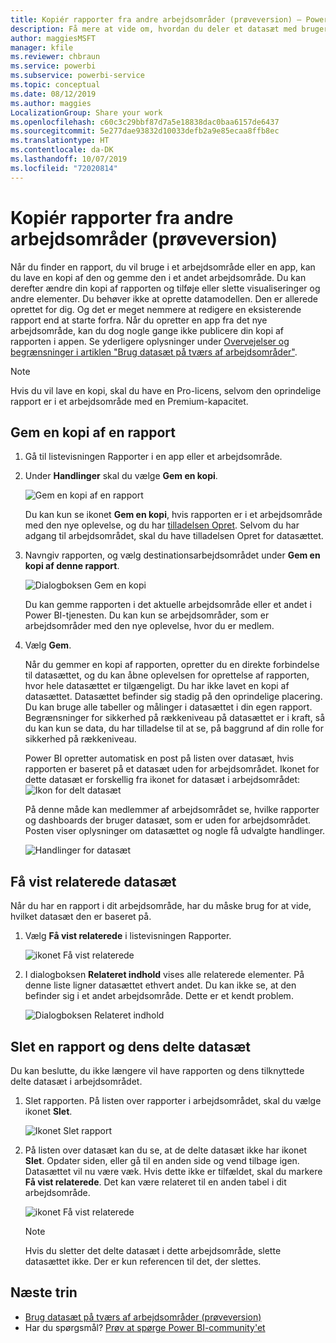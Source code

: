 ```yaml
---
title: Kopiér rapporter fra andre arbejdsområder (prøveversion) – Power BI
description: Få mere at vide om, hvordan du deler et datasæt med brugere på tværs af organisationen. De kan derefter oprette rapporter baseret på dit datasæt i deres egne arbejdsområder.
author: maggiesMSFT
manager: kfile
ms.reviewer: chbraun
ms.service: powerbi
ms.subservice: powerbi-service
ms.topic: conceptual
ms.date: 08/12/2019
ms.author: maggies
LocalizationGroup: Share your work
ms.openlocfilehash: c60c3c29bbf87d7a5e18838dac0baa6157de6437
ms.sourcegitcommit: 5e277dae93832d10033defb2a9e85ecaa8ffb8ec
ms.translationtype: HT
ms.contentlocale: da-DK
ms.lasthandoff: 10/07/2019
ms.locfileid: "72020814"
---
```

# <a name="copy-reports-from-other-workspaces-preview"></a>Kopiér rapporter fra andre arbejdsområder (prøveversion)

Når du finder en rapport, du vil bruge i et arbejdsområde eller en app, kan du lave en kopi af den og gemme den i et andet arbejdsområde. Du kan derefter ændre din kopi af rapporten og tilføje eller slette visualiseringer og andre elementer. Du behøver ikke at oprette datamodellen. Den er allerede oprettet for dig. Og det er meget nemmere at redigere en eksisterende rapport end at starte forfra. Når du opretter en app fra det nye arbejdsområde, kan du dog nogle gange ikke publicere din kopi af rapporten i appen. Se yderligere oplysninger under [Overvejelser og begrænsninger i artiklen "Brug datasæt på tværs af arbejdsområder"](service-datasets-across-workspaces.md#considerations-and-limitations).

> [!NOTE]
> Hvis du vil lave en kopi, skal du have en Pro-licens, selvom den oprindelige rapport er i et arbejdsområde med en Premium-kapacitet.

## <a name="save-a-copy-of-a-report"></a>Gem en kopi af en rapport

1. Gå til listevisningen Rapporter i en app eller et arbejdsområde.

1. Under **Handlinger** skal du vælge **Gem en kopi**.

    ![Gem en kopi af en rapport](media/service-datasets-copy-reports/power-bi-dataset-save-report-copy.png)

    Du kan kun se ikonet **Gem en kopi**, hvis rapporten er i et arbejdsområde med den nye oplevelse, og du har [tilladelsen Opret](service-datasets-build-permissions.md). Selvom du har adgang til arbejdsområdet, skal du have tilladelsen Opret for datasættet.

3. Navngiv rapporten, og vælg destinationsarbejdsområdet under **Gem en kopi af denne rapport**.

    ![Dialogboksen Gem en kopi](media/service-datasets-copy-reports/power-bi-dataset-save-report.png)

    Du kan gemme rapporten i det aktuelle arbejdsområde eller et andet i Power BI-tjenesten. Du kan kun se arbejdsområder, som er arbejdsområder med den nye oplevelse, hvor du er medlem.
  
4. Vælg **Gem**.

    Når du gemmer en kopi af rapporten, opretter du en direkte forbindelse til datasættet, og du kan åbne oplevelsen for oprettelse af rapporten, hvor hele datasættet er tilgængeligt. Du har ikke lavet en kopi af datasættet. Datasættet befinder sig stadig på den oprindelige placering. Du kan bruge alle tabeller og målinger i datasættet i din egen rapport. Begrænsninger for sikkerhed på rækkeniveau på datasættet er i kraft, så du kan kun se data, du har tilladelse til at se, på baggrund af din rolle for sikkerhed på rækkeniveau.

    Power BI opretter automatisk en post på listen over datasæt, hvis rapporten er baseret på et datasæt uden for arbejdsområdet. Ikonet for dette datasæt er forskellig fra ikonet for datasæt i arbejdsområdet: ![Ikon for delt datasæt](media/service-datasets-discover-across-workspaces/power-bi-shared-dataset-icon.png)


    På denne måde kan medlemmer af arbejdsområdet se, hvilke rapporter og dashboards der bruger datasæt, som er uden for arbejdsområdet. Posten viser oplysninger om datasættet og nogle få udvalgte handlinger.

    ![Handlinger for datasæt](media/service-datasets-across-workspaces/power-bi-dataset-actions.png)

## <a name="view-related-datasets"></a>Få vist relaterede datasæt

Når du har en rapport i dit arbejdsområde, har du måske brug for at vide, hvilket datasæt den er baseret på.

1. Vælg **Få vist relaterede** i listevisningen Rapporter.

    ![ikonet Få vist relaterede](media/service-datasets-copy-reports/power-bi-dataset-view-related.png)

1. I dialogboksen **Relateret indhold** vises alle relaterede elementer. På denne liste ligner datasættet ethvert andet. Du kan ikke se, at den befinder sig i et andet arbejdsområde. Dette er et kendt problem.
 
    ![Dialogboksen Relateret indhold](media/service-datasets-copy-reports/power-bi-dataset-related.png)

## <a name="delete-a-report-and-its-shared-dataset"></a>Slet en rapport og dens delte datasæt

Du kan beslutte, du ikke længere vil have rapporten og dens tilknyttede delte datasæt i arbejdsområdet.

1. Slet rapporten. På listen over rapporter i arbejdsområdet, skal du vælge ikonet **Slet**.

    ![Ikonet Slet rapport](media/service-datasets-across-workspaces/power-bi-datasets-delete-report.png)

2. På listen over datasæt kan du se, at de delte datasæt ikke har ikonet **Slet**. Opdater siden, eller gå til en anden side og vend tilbage igen. Datasættet vil nu være væk. Hvis dette ikke er tilfældet, skal du markere **Få vist relaterede**. Det kan være relateret til en anden tabel i dit arbejdsområde.

    ![ikonet Få vist relaterede](media/service-datasets-across-workspaces/power-bi-dataset-view-related-icon.png)

    > [!NOTE]
    > Hvis du sletter det delte datasæt i dette arbejdsområde, slette datasættet ikke. Der er kun referencen til det, der slettes.


## <a name="next-steps"></a>Næste trin

- [Brug datasæt på tværs af arbejdsområder (prøveversion)](service-datasets-across-workspaces.md)
- Har du spørgsmål? [Prøv at spørge Power BI-community'et](http://community.powerbi.com/)
